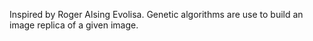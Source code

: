 Inspired by Roger Alsing Evolisa.
Genetic algorithms are use to build an image replica of a given image.